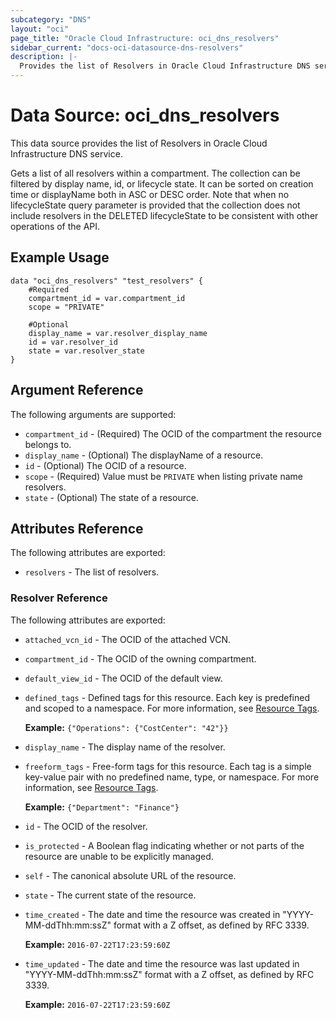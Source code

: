 ```yaml
---
subcategory: "DNS"
layout: "oci"
page_title: "Oracle Cloud Infrastructure: oci_dns_resolvers"
sidebar_current: "docs-oci-datasource-dns-resolvers"
description: |-
  Provides the list of Resolvers in Oracle Cloud Infrastructure DNS service
---
```


# Data Source: oci_dns_resolvers
This data source provides the list of Resolvers in Oracle Cloud Infrastructure DNS service.

Gets a list of all resolvers within a compartment. The collection can
be filtered by display name, id, or lifecycle state. It can be sorted
on creation time or displayName both in ASC or DESC order. Note that
when no lifecycleState query parameter is provided that the collection
does not include resolvers in the DELETED lifecycleState to be consistent
with other operations of the API.


## Example Usage

```hcl
data "oci_dns_resolvers" "test_resolvers" {
	#Required
	compartment_id = var.compartment_id
	scope = "PRIVATE"

	#Optional
	display_name = var.resolver_display_name
	id = var.resolver_id
	state = var.resolver_state
}
```

## Argument Reference

The following arguments are supported:

* `compartment_id` - (Required) The OCID of the compartment the resource belongs to.
* `display_name` - (Optional) The displayName of a resource.
* `id` - (Optional) The OCID of a resource.
* `scope` - (Required) Value must be `PRIVATE` when listing private name resolvers.
* `state` - (Optional) The state of a resource.


## Attributes Reference

The following attributes are exported:

* `resolvers` - The list of resolvers.

### Resolver Reference

The following attributes are exported:

* `attached_vcn_id` - The OCID of the attached VCN. 
* `compartment_id` - The OCID of the owning compartment.
* `default_view_id` - The OCID of the default view. 
* `defined_tags` - Defined tags for this resource. Each key is predefined and scoped to a namespace. For more information, see [Resource Tags](https://docs.cloud.oracle.com/iaas/Content/General/Concepts/resourcetags.htm).

	 **Example:** `{"Operations": {"CostCenter": "42"}}` 
* `display_name` - The display name of the resolver. 
* `freeform_tags` - Free-form tags for this resource. Each tag is a simple key-value pair with no predefined name, type, or namespace. For more information, see [Resource Tags](https://docs.cloud.oracle.com/iaas/Content/General/Concepts/resourcetags.htm).

	 **Example:** `{"Department": "Finance"}` 
* `id` - The OCID of the resolver.
* `is_protected` - A Boolean flag indicating whether or not parts of the resource are unable to be explicitly managed. 
* `self` - The canonical absolute URL of the resource.
* `state` - The current state of the resource.
* `time_created` - The date and time the resource was created in "YYYY-MM-ddThh:mm:ssZ" format with a Z offset, as defined by RFC 3339.

	**Example:** `2016-07-22T17:23:59:60Z` 
* `time_updated` - The date and time the resource was last updated in "YYYY-MM-ddThh:mm:ssZ" format with a Z offset, as defined by RFC 3339.

	**Example:** `2016-07-22T17:23:59:60Z` 

